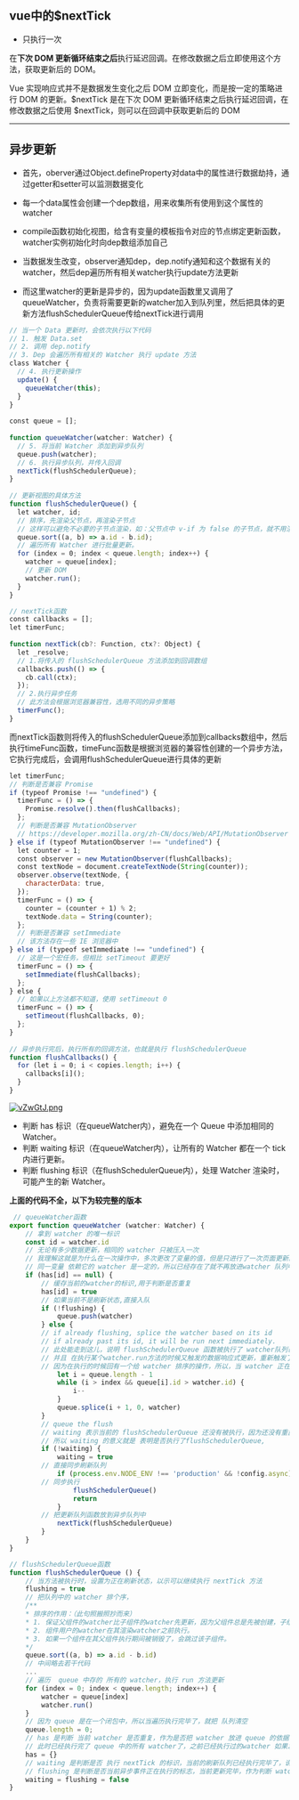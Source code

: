 ## **vue中的$nextTick**

- 只执行一次

在**下次 DOM 更新循环结束之后**执行延迟回调。在修改数据之后立即使用这个方法，获取更新后的 DOM。

Vue 实现响应式并不是数据发生变化之后 DOM 立即变化，而是按一定的策略进行 DOM 的更新。$nextTick 是在下次 DOM 更新循环结束之后执行延迟回调，在修改数据之后使用 $nextTick，则可以在回调中获取更新后的 DOM

***

## 异步更新

- 首先，oberver通过Object.defineProperty对data中的属性进行数据劫持，通过getter和setter可以监测数据变化

- 每一个data属性会创建一个dep数组，用来收集所有使用到这个属性的watcher

- compile函数初始化视图，给含有变量的模板指令对应的节点绑定更新函数，watcher实例初始化时向dep数组添加自己

- 当数据发生改变，observer通知dep，dep.notify通知和这个数据有关的watcher，然后dep遍历所有相关watcher执行update方法更新

- 而这里watcher的更新是异步的，因为update函数里又调用了queueWatcher，负责将需要更新的watcher加入到队列里，然后把具体的更新方法flushSchedulerQueue传给nextTick进行调用

```js
// 当一个 Data 更新时，会依次执行以下代码 
// 1. 触发 Data.set 
// 2. 调用 dep.notify 
// 3. Dep 会遍历所有相关的 Watcher 执行 update 方法 
class Watcher { 
  // 4. 执行更新操作 
  update() { 
    queueWatcher(this); 
  } 
} 
 
const queue = []; 
 
function queueWatcher(watcher: Watcher) { 
  // 5. 将当前 Watcher 添加到异步队列 
  queue.push(watcher); 
  // 6. 执行异步队列，并传入回调 
  nextTick(flushSchedulerQueue); 
} 
 
// 更新视图的具体方法 
function flushSchedulerQueue() { 
  let watcher, id; 
  // 排序，先渲染父节点，再渲染子节点 
  // 这样可以避免不必要的子节点渲染，如：父节点中 v-if 为 false 的子节点，就不用渲染了 
  queue.sort((a, b) => a.id - b.id); 
  // 遍历所有 Watcher 进行批量更新。 
  for (index = 0; index < queue.length; index++) { 
    watcher = queue[index]; 
    // 更新 DOM 
    watcher.run(); 
  } 
} 

// nextTick函数
const callbacks = []; 
let timerFunc; 
 
function nextTick(cb?: Function, ctx?: Object) { 
  let _resolve; 
  // 1.将传入的 flushSchedulerQueue 方法添加到回调数组 
  callbacks.push(() => { 
    cb.call(ctx); 
  }); 
  // 2.执行异步任务 
  // 此方法会根据浏览器兼容性，选用不同的异步策略 
  timerFunc(); 
} 


```

而nextTick函数则将传入的flushSchedulerQueue添加到callbacks数组中，然后执行timeFunc函数，timeFunc函数是根据浏览器的兼容性创建的一个异步方法，它执行完成后，会调用flushSchedulerQueue进行具体的更新

```js
let timerFunc; 
// 判断是否兼容 Promise 
if (typeof Promise !== "undefined") { 
  timerFunc = () => { 
    Promise.resolve().then(flushCallbacks); 
  }; 
  // 判断是否兼容 MutationObserver 
  // https://developer.mozilla.org/zh-CN/docs/Web/API/MutationObserver 
} else if (typeof MutationObserver !== "undefined") { 
  let counter = 1; 
  const observer = new MutationObserver(flushCallbacks); 
  const textNode = document.createTextNode(String(counter)); 
  observer.observe(textNode, { 
    characterData: true, 
  }); 
  timerFunc = () => { 
    counter = (counter + 1) % 2; 
    textNode.data = String(counter); 
  }; 
  // 判断是否兼容 setImmediate 
  // 该方法存在一些 IE 浏览器中 
} else if (typeof setImmediate !== "undefined") { 
  // 这是一个宏任务，但相比 setTimeout 要更好 
  timerFunc = () => { 
    setImmediate(flushCallbacks); 
  }; 
} else { 
  // 如果以上方法都不知道，使用 setTimeout 0 
  timerFunc = () => { 
    setTimeout(flushCallbacks, 0); 
  }; 
} 
 
// 异步执行完后，执行所有的回调方法，也就是执行 flushSchedulerQueue 
function flushCallbacks() { 
  for (let i = 0; i < copies.length; i++) { 
    callbacks[i](); 
  } 
} 

```

[![vZwGtJ.png](https://s1.ax1x.com/2022/08/03/vZwGtJ.png)](https://imgtu.com/i/vZwGtJ)

- 判断 has 标识（在queueWatcher内），避免在一个 Queue 中添加相同的 Watcher。
- 判断 waiting 标识（在queueWatcher内），让所有的 Watcher 都在一个 tick 内进行更新。
- 判断 flushing 标识（在flushSchedulerQueue内），处理 Watcher 渲染时，可能产生的新 Watcher。

**上面的代码不全，以下为较完整的版本**

```js
 // queueWatcher函数
export function queueWatcher (watcher: Watcher) {
    // 拿到 watcher 的唯一标识
    const id = watcher.id
    // 无论有多少数据更新，相同的 watcher 只被压入一次
    // 我理解这就是为什么在一次操作中，多次更改了变量的值，但是只进行了一次页面更新的原因，
    // 同一变量 依赖它的 watcher 是一定的，所以已经存在了就不再放进watcher 队列中了，也不会走后面的逻辑
    if (has[id] == null) {
        // 缓存当前的watcher的标识,用于判断是否重复
        has[id] = true
        // 如果当前不是刷新状态,直接入队
        if (!flushing) {
            queue.push(watcher)
        } else {
        // if already flushing, splice the watcher based on its id
        // if already past its id, it will be run next immediately.
        // 此处能走到这儿，说明 flushSchedulerQueue 函数被执行了 watcher队列已经正在开始被更新了, 
        // 并且 在执行某个watcher.run方法的时候又触发的数据响应式更新，重新触发了 queueWatcher
        // 因为在执行的时候回有一个给 watcher 排序的操作，所以，当 watcher 正在更新时已经是排好顺序了的，此时需要插入到特定		的位置，保持 watcher 队列依然是保持顺序的
            let i = queue.length - 1
            while (i > index && queue[i].id > watcher.id) {
                i--
            }
            queue.splice(i + 1, 0, watcher)
        }
        // queue the flush
        // waiting 表示当前的 flushSchedulerQueue 还没有被执行，因为还没有重置状态， waiting 仍然 为 true
        // 所以 waiting 的意义就是 表明是否执行了flushSchedulerQueue,
        if (!waiting) {
            waiting = true
        // 直接同步刷新队列
            if (process.env.NODE_ENV !== 'production' && !config.async) {
        // 同步执行
                flushSchedulerQueue()
                return
            }
        // 把更新队列函数放到异步队列中
            nextTick(flushSchedulerQueue)
        }
    }
}
```

```js
// flushSchedulerQueue函数
function flushSchedulerQueue () {
    // 当方法被执行时，设置为正在刷新状态，以示可以继续执行 nextTick 方法
    flushing = true
    // 把队列中的 watcher 排个序，
    /**
    * 排序的作用：（此句照搬照抄而来）
    * 1. 保证父组件的watcher比子组件的watcher先更新，因为父组件总是先被创建，子组件后被创建
    * 2. 组件用户的watcher在其渲染watcher之前执行。
    * 3. 如果一个组件在其父组件执行期间被销毁了，会跳过该子组件。
    */
    queue.sort((a, b) => a.id - b.id)
    // 中间略去若干代码
    ...
    // 遍历  queue 中存的 所有的 watcher，执行 run 方法更新
    for (index = 0; index < queue.length; index++) {
        watcher = queue[index]
        watcher.run()
    }
    // 因为 queue 是在一个闭包中，所以当遍历执行完毕了，就把 队列清空
    queue.length = 0;
    // has 是判断 当前 watcher 是否重复，作为是否把 watcher 放进 queue 的依据
    // 此时已经执行完了 queue 中的所有 watcher了，之前已经执行过的watcher 如果发生了变更，可以重新加入了
    has = {}
    // waiting 是判断是否 执行 nextTick 的标识，当前的刷新队列已经执行完毕了，说以，可以设置为 false 了，执行下一轮的的添加异步事件队列的方法
    // flushing 是判断是否当前异步事件正在执行的标志，当前更新完毕，作为判断 watcher 入队的形式
    waiting = flushing = false
}
```

